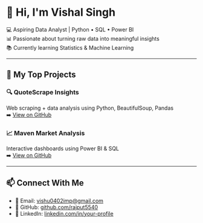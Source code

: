 # 👋 Hi, I'm Vishal Singh

💻 Aspiring Data Analyst | Python • SQL • Power BI  
📊 Passionate about turning raw data into meaningful insights  
📚 Currently learning Statistics & Machine Learning

---

## 🚀 My Top Projects

### 🔍 QuoteScrape Insights  
Web scraping + data analysis using Python, BeautifulSoup, Pandas  
➡️ [View on GitHub](https://github.com/rajput5540/QuoteScrape_Insights_Project)

### 📈 Maven Market Analysis  
Interactive dashboards using Power BI & SQL  
➡️ [View on GitHub](https://github.com/rajput5540/Power_bi_project3)

---

## 📫 Connect With Me

- 📧 Email: [vishu0402imp@gmail.com](mailto:vishu0402imp@gmail.com)  
- 🔗 GitHub: [github.com/rajput5540](https://github.com/rajput5540)  
- 💼 LinkedIn: [linkedin.com/in/your-profile](https://www.linkedin.com/in/vishurajput)
